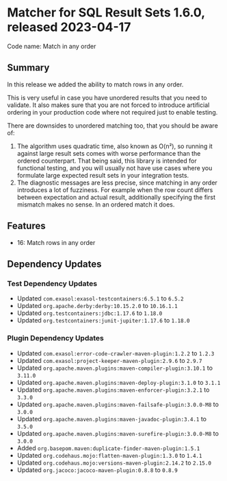 # Matcher for SQL Result Sets 1.6.0, released 2023-04-17

Code name: Match in any order

## Summary

In this release we added the ability to match rows in any order.

This is very useful in case you have unordered results that you need to validate. It also makes sure that you are not forced to introduce artificial ordering in your production code where not required just to enable testing.

There are downsides to unordered matching too, that you should be aware of:

1. The algorithm uses quadratic time, also known as O(n²), so running it against large result sets comes with worse performance than the ordered counterpart. That being said, this library is intended for functional testing, and you will usually not have use cases where you formulate large expected result sets in your integration tests.
2. The diagnostic messages are less precise, since matching in any order introduces a lot of fuzziness. For example when the row count differs between expectation and actual result, additionally specifying the first mismatch makes no sense. In an ordered match it does.

## Features

* 16: Match rows in any order

## Dependency Updates

### Test Dependency Updates

* Updated `com.exasol:exasol-testcontainers:6.5.1` to `6.5.2`
* Updated `org.apache.derby:derby:10.15.2.0` to `10.16.1.1`
* Updated `org.testcontainers:jdbc:1.17.6` to `1.18.0`
* Updated `org.testcontainers:junit-jupiter:1.17.6` to `1.18.0`

### Plugin Dependency Updates

* Updated `com.exasol:error-code-crawler-maven-plugin:1.2.2` to `1.2.3`
* Updated `com.exasol:project-keeper-maven-plugin:2.9.6` to `2.9.7`
* Updated `org.apache.maven.plugins:maven-compiler-plugin:3.10.1` to `3.11.0`
* Updated `org.apache.maven.plugins:maven-deploy-plugin:3.1.0` to `3.1.1`
* Updated `org.apache.maven.plugins:maven-enforcer-plugin:3.2.1` to `3.3.0`
* Updated `org.apache.maven.plugins:maven-failsafe-plugin:3.0.0-M8` to `3.0.0`
* Updated `org.apache.maven.plugins:maven-javadoc-plugin:3.4.1` to `3.5.0`
* Updated `org.apache.maven.plugins:maven-surefire-plugin:3.0.0-M8` to `3.0.0`
* Added `org.basepom.maven:duplicate-finder-maven-plugin:1.5.1`
* Updated `org.codehaus.mojo:flatten-maven-plugin:1.3.0` to `1.4.1`
* Updated `org.codehaus.mojo:versions-maven-plugin:2.14.2` to `2.15.0`
* Updated `org.jacoco:jacoco-maven-plugin:0.8.8` to `0.8.9`
